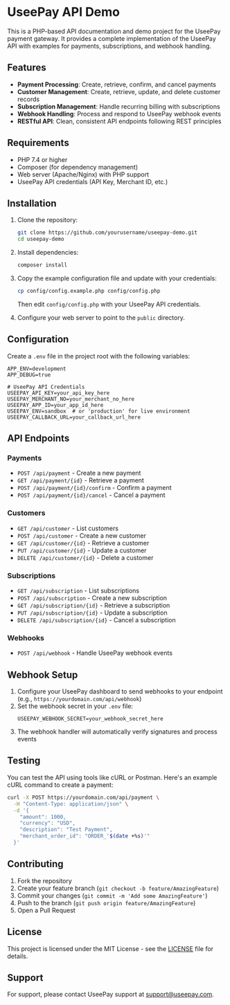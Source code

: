# UseePay API Demo

This is a PHP-based API documentation and demo project for the UseePay payment gateway. It provides a complete implementation of the UseePay API with examples for payments, subscriptions, and webhook handling.

## Features

- **Payment Processing**: Create, retrieve, confirm, and cancel payments
- **Customer Management**: Create, retrieve, update, and delete customer records
- **Subscription Management**: Handle recurring billing with subscriptions
- **Webhook Handling**: Process and respond to UseePay webhook events
- **RESTful API**: Clean, consistent API endpoints following REST principles

## Requirements

- PHP 7.4 or higher
- Composer (for dependency management)
- Web server (Apache/Nginx) with PHP support
- UseePay API credentials (API Key, Merchant ID, etc.)

## Installation

1. Clone the repository:
   ```bash
   git clone https://github.com/yourusername/useepay-demo.git
   cd useepay-demo
   ```

2. Install dependencies:
   ```bash
   composer install
   ```

3. Copy the example configuration file and update with your credentials:
   ```bash
   cp config/config.example.php config/config.php
   ```
   Then edit `config/config.php` with your UseePay API credentials.

4. Configure your web server to point to the `public` directory.

## Configuration

Create a `.env` file in the project root with the following variables:

```
APP_ENV=development
APP_DEBUG=true

# UseePay API Credentials
USEEPAY_API_KEY=your_api_key_here
USEEPAY_MERCHANT_NO=your_merchant_no_here
USEEPAY_APP_ID=your_app_id_here
USEEPAY_ENV=sandbox  # or 'production' for live environment
USEEPAY_CALLBACK_URL=your_callback_url_here

```

## API Endpoints

### Payments

- `POST /api/payment` - Create a new payment
- `GET /api/payment/{id}` - Retrieve a payment
- `POST /api/payment/{id}/confirm` - Confirm a payment
- `POST /api/payment/{id}/cancel` - Cancel a payment

### Customers

- `GET /api/customer` - List customers
- `POST /api/customer` - Create a new customer
- `GET /api/customer/{id}` - Retrieve a customer
- `PUT /api/customer/{id}` - Update a customer
- `DELETE /api/customer/{id}` - Delete a customer

### Subscriptions

- `GET /api/subscription` - List subscriptions
- `POST /api/subscription` - Create a new subscription
- `GET /api/subscription/{id}` - Retrieve a subscription
- `PUT /api/subscription/{id}` - Update a subscription
- `DELETE /api/subscription/{id}` - Cancel a subscription

### Webhooks

- `POST /api/webhook` - Handle UseePay webhook events

## Webhook Setup

1. Configure your UseePay dashboard to send webhooks to your endpoint (e.g., `https://yourdomain.com/api/webhook`)
2. Set the webhook secret in your `.env` file:
   ```
   USEEPAY_WEBHOOK_SECRET=your_webhook_secret_here
   ```
3. The webhook handler will automatically verify signatures and process events

## Testing

You can test the API using tools like cURL or Postman. Here's an example cURL command to create a payment:

```bash
curl -X POST https://yourdomain.com/api/payment \
  -H "Content-Type: application/json" \
  -d '{
    "amount": 1000,
    "currency": "USD",
    "description": "Test Payment",
    "merchant_order_id": "ORDER_'$(date +%s)'"
  }'
```

## Contributing

1. Fork the repository
2. Create your feature branch (`git checkout -b feature/AmazingFeature`)
3. Commit your changes (`git commit -m 'Add some AmazingFeature'`)
4. Push to the branch (`git push origin feature/AmazingFeature`)
5. Open a Pull Request

## License

This project is licensed under the MIT License - see the [LICENSE](LICENSE) file for details.

## Support

For support, please contact UseePay support at support@useepay.com.
